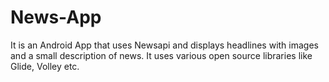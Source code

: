 # News-App
It is an Android App that uses Newsapi and displays headlines with images and a small description of news. It uses various open source libraries like Glide, Volley etc.
